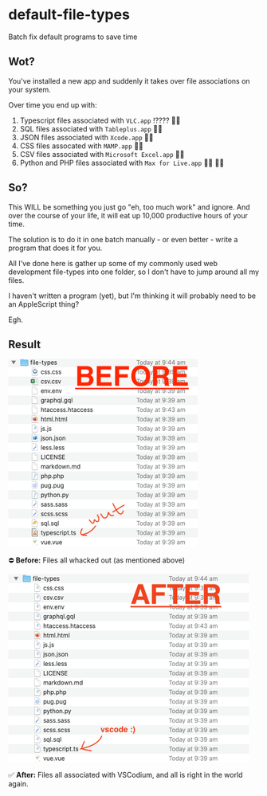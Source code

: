 # default-file-types

Batch fix default programs to save time

## Wot?

You've installed a new app and suddenly it takes over file associations on your system.

Over time you end up with:

1. Typescript files associated with `VLC.app` !???? 🤦‍♀️
2. SQL files associated with `Tableplus.app` 🤦‍♂️
3. JSON files associated with `Xcode.app` 🤦‍♂️
4. CSS files assocated with `MAMP.app` 🤦‍♀️
5. CSV files associated with `Microsoft Excel.app` 🤦‍♂️
6. Python and PHP files associated with `Max for Live.app` 🤦‍♀️ 🤦‍♂️

## So?

This WILL be something you just go "eh, too much work" and ignore. And over the course of your life, it will eat up 10,000 productive hours of your time.

The solution is to do it in one batch manually - or even better - write a program that does it for you.

All I've done here is gather up some of my commonly used web development file-types into one folder, so I don't have to jump around all my files.

I haven't written a program (yet), but I'm thinking it will probably need to be an AppleScript thing?

Egh.

## Result

![before image](img/before.png)

⛔ **Before:** Files all whacked out (as mentioned above)

![after image](img/after.png)

✅ **After:** Files all associated with VSCodium, and all is right in the world again.
